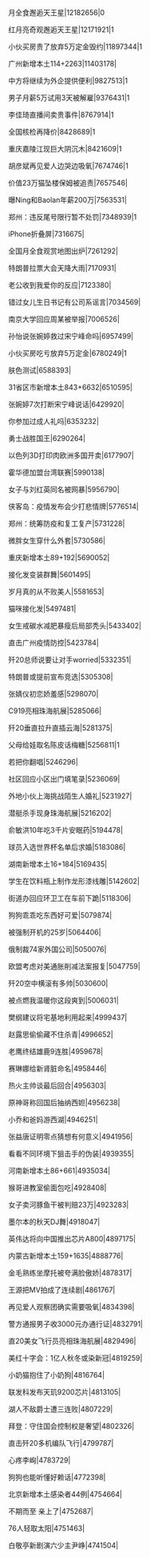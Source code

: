 月全食邂逅天王星|12182656|0

红月亮奇观邂逅天王星|12171921|1

小伙买房贵了放弃5万定金毁约|11897344|1

广州新增本土114+2263|11403178|

中方将继续为外企提供便利|9827513|1

男子月薪5万试用3天被解雇|9376431|1

李佳琦直播间卖贵事件|8767914|1

全国核检再降价|8428689|1

重庆嘉陵江现巨大阴沉木|8421609|1

胡彦斌再见爱人边哭边吸氧|7674746|1

价值23万猫坠楼保姆被追责|7657546|

曝Ning和Baolan年薪200万|7563531|

郑州：违反尾号限行暂不处罚|7348939|1

iPhone折叠屏|7316675|

全国月全食观赏地图出炉|7261292|

特朗普拉票大会天降大雨|7170931|

老公收到我爱你的反应|7123380|

错过女儿生日书记有公司系谣言|7034569|

南京大学回应周某被举报|7006526|

孙怡说张婉婷救过宋宁峰命吗|6957499|

小伙买房吃亏放弃5万定金|6780249|1

肤色测试|6588393|

31省区市新增本土843+6632|6510595|

张婉婷7次打断宋宁峰说话|6429920|

你参加过成人礼吗|6353232|

勇士战胜国王|6290264|

以色列3D打印肉欧洲多国开卖|6177907|

霍华德加盟台湾联赛|5990138|

女子与刘红英同名被网暴|5956790|

侠客岛：疫情发布会少打悲情牌|5776514|

郑州：统筹防疫和复工复产|5731228|

微胖女生穿什么外套|5730586|

重庆新增本土89+192|5690052|

接化发变装群舞|5601495|

岁月真的从不败美人|5581653|

猫咪接化发|5497481|

女生戒碳水减肥暴瘦后局部秃头|5433402|

直击广州疫情防控|5423784|

歼20总师说要让对手worried|5332351|

特朗普或提前宣布竞选|5305308|

张婧仪初恋娇羞感|5298070|

C919亮相珠海航展|5285066|

歼20垂直拉升直插云海|5281375|

父母给娃取名陈皮话梅糖|5256811|1

若把你翻唱|5246296|

社区回应小区出门填笔录|5236069|

外地小伙上海挑战陌生人婚礼|5231927|

潜艇杀手现身珠海航展|5216202|

俞敏洪10年吃3千片安眠药|5194478|

球员入选世界杯名单后求婚|5183086|

湖南新增本土16+184|5169435|

学生在饮料瓶上制作龙形漆线雕|5142602|

街道办回应环卫工在车前下跪|5118306|

狗狗乖乖吃东西好可爱|5079874|

被强制开机的25岁|5064406|

俄制裁74家外国公司|5050076|

欧盟考虑对美通胀削减法案报复|5047759|

歼20空中横滚有多帅|5030600|

被点燃我温暖你这段爽到|5006031|

樊纲建议将宅基地利用起来|4999437|

赵露思偷偷藏不住杀青|4996652|

老鹰终结雄鹿9连胜|4959678|

赛琳娜给新肾脏命名|4958446|

热火主帅谈最后回合|4956303|

原神哥称回国后抽纳西妲|4956238|

小乔和爸妈游西湖|4946251|

张益唐证明零点猜想有何意义|4941956|

看看不同环境下狙击手的伪装|4939355|

河南新增本土86+661|4935034|

猴哥进教室偷面包吃|4928408|

女子卖河豚鱼干被判赔23万|4923283|

墨尔本的秋天DJ舞|4918047|

英伟达将向中国推出芯片A800|4897175|

内蒙古新增本土159+1635|4888776|

金毛熟练坐摩托被夸满脸傲娇|4878317|

王源把MV拍成了连续剧|4861767|

再见爱人观察团确实需要吸氧|4834398|

警方通报男子收3000元办通行证|4832791|

直20美女飞行员亮相珠海航展|4829496|

美红十字会：1亿人秋冬或染新冠|4819259|

小奶猫抱住了小奶狗|4816764|

联发科发布天玑9200芯片|4813105|

湖人不敌爵士遭三连败|4807229|

拜登：守住国会控制权是奢望|4802326|

直击歼20多机编队飞行|4799787|

心疼李峋|4783729|

狗狗也能听懂好赖话|4772398|

北京新增本土感染者44例|4754664|

不期而至 亲上了|4752687|

76人轻取太阳|4751463|

白敬亭新剧演六少主尹峥|4741504|


